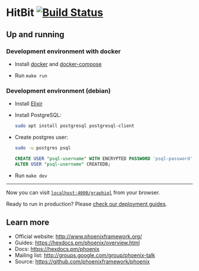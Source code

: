 # HitBit [![Build Status](https://travis-ci.org/hitbit-app/backend.svg?branch=master)](https://travis-ci.org/hitbit-app/backend)

## Up and running

### Development environment with docker

* Install [docker](https://docs.docker.com/install/) and [docker-compose](https://docs.docker.com/compose/install/)

* Run `make run`

### Development environment (debian)

* Install [Elixir](https://elixir-lang.org/install.html)

* Install PostgreSQL:
    ```bash
    sudo apt install postgresql postgresql-client
    ```
* Create postgres user:
    ```bash
    sudo -u postgres psql
    ```
    ```sql
    CREATE USER "psql-username" WITH ENCRYPTED PASSWORD 'psql-password';
    ALTER USER "psql-username" CREATEDB;
    ```

* Run `make dev`

---

Now you can visit [`localhost:4000/graphiql`](http://localhost:4000/graphiql) from your browser.

Ready to run in production? Please [check our deployment guides](https://hexdocs.pm/phoenix/deployment.html).

## Learn more

  * Official website: http://www.phoenixframework.org/
  * Guides: https://hexdocs.pm/phoenix/overview.html
  * Docs: https://hexdocs.pm/phoenix
  * Mailing list: http://groups.google.com/group/phoenix-talk
  * Source: https://github.com/phoenixframework/phoenix
